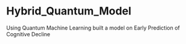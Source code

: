 # Hybrid_Quantum_Model
Using Quantum Machine Learning built a model on Early Prediction of Cognitive Decline
